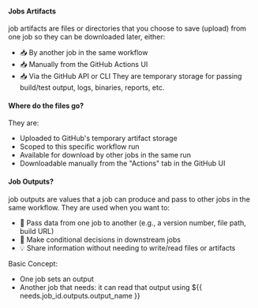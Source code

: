 #### Jobs Artifacts

job artifacts are files or directories that you choose to save (upload) from one job so they can be downloaded later, either:
- 📥 By another job in the same workflow
- 📥 Manually from the GitHub Actions UI
- 📥 Via the GitHub API or CLI
They are temporary storage for passing build/test output, logs, binaries, reports, etc.



#### Where do the files go?
They are:

- Uploaded to GitHub's temporary artifact storage
- Scoped to this specific workflow run
- Available for download by other jobs in the same run
- Downloadable manually from the "Actions" tab in the GitHub UI

#### Job Outputs?

job outputs are values that a job can produce and pass to other jobs in the same workflow.
They are used when you want to:
- 🔁 Pass data from one job to another (e.g., a version number, file path, build URL)
- 🚦 Make conditional decisions in downstream jobs
- 💡 Share information without needing to write/read files or artifacts

Basic Concept:
- One job sets an output
- Another job that needs: it can read that output using ${{ needs.job_id.outputs.output_name }}